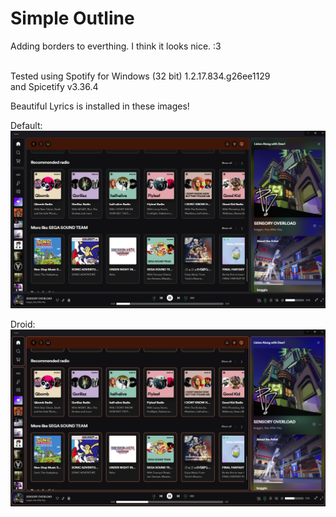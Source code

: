 # Simple Outline
Adding borders to everthing. I think it looks nice. :3

<br> Tested using Spotify for Windows (32 bit)
1.2.17.834.g26ee1129 <br>
and Spicetify v3.36.4

Beautiful Lyrics is installed in these images!

Default:
![Default](https://raw.githubusercontent.com/Droidiar/simpleoutline-spicetify/main/default.webp)

Droid:
![Droid](https://raw.githubusercontent.com/Droidiar/simpleoutline-spicetify/main/droid.webp)
